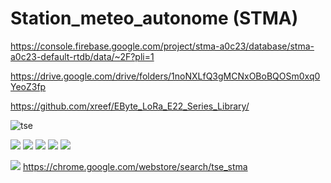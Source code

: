 # Station_meteo_autonome (STMA)


https://console.firebase.google.com/project/stma-a0c23/database/stma-a0c23-default-rtdb/data/~2F?pli=1

https://drive.google.com/drive/folders/1noNXLfQ3gMCNxOBoBQOSm0xq0YeoZ3fp

https://github.com/xreef/EByte_LoRa_E22_Series_Library/



![tse](https://user-images.githubusercontent.com/58745332/112767799-022cba80-9019-11eb-8ca1-2111faa1d77a.PNG)

![](https://img.shields.io/github/manifest-json/v/Cazeho/Station_meteo_autonome) ![](https://img.shields.io/badge/Compatible%20-Google%20Chrome%20v86.X-yellow)  ![](https://img.shields.io/badge/Compatible%20-Brave%20v1.X-orange) ![](https://img.shields.io/badge/Compatible%20-Opera%20v75.X-red) ![](https://img.shields.io/badge/Compatible%20-Edge/IE%20v89.X-blue)



![](https://img.shields.io/badge/T%C3%A9l%C3%A9charger-Derni%C3%A8re%20version-brightgreen?style=for-the-badge) https://chrome.google.com/webstore/search/tse_stma







